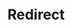 ﻿---
layout: src/layouts/Redirect.astro
title: Redirect
redirect: https://yamldoc.liuyan.wang/docs/octopus-rest-api/cli/octopus-deployment-target-listening-tentacle
pubDate:  2023-01-01
navSearch: false
navSitemap: false
navMenu: false
---
